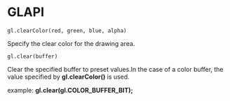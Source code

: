 GLAPI
===============

```
gl.clearColor(red, green, blue, alpha)
```

Specify the clear color for the drawing area.



```
gl.clear(buffer)
```

Clear the specified buffer to preset values.In the case of a color buffer, the value specified by **gl.clearColor()** is used.

example:
**gl.clear(gl.COLOR_BUFFER_BIT);**


